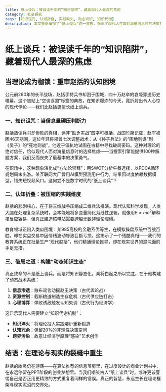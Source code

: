 ```yaml
---
title: 纸上谈兵：被误读千年的“知识陷阱”，藏着现代人最深的焦虑
category: 社会探究
tags: [知识诅咒, 认知折叠, 实践缺失, 动态知识, 知识代谢]
description: 本文重新审视了“纸上谈兵”这一典故，揭示了现代人在面对海量信息时的决策焦虑和实践缺失问题。赵括虽熟读兵书却因缺乏实战经验而失败，这反映了当前社会中普遍存在的“知识诅咒”现象——过度依赖理论和方法论，忽视实际操作中的复杂性和变化。文章指出，构建动态知识生态、实现知识的不断更新与实践验证是解决之道，强调真正的智慧在于将理论与现实相结合，避免陷入静态知识的陷阱。通过案例分析，本文提醒读者在理论与现实的裂缝中寻找重生的机会。
---
```

# 纸上谈兵：被误读千年的“知识陷阱”，藏着现代人最深的焦虑  

## 当理论成为枷锁：重审赵括的认知困境  
公元前260年的长平战场，赵括手持兵书却困于围城，四十万赵卒的哀嚎穿透历史帷幕。这个被贴上“空谈误国”标签的典故，在知识爆炸的今天，竟折射出令人心惊的现代悖论——我们比赵括更擅长纸上谈兵。  

### 一、知识诅咒：当信息量碾压判断力  
赵括熟读兵书却惨败的真相，远非“缺乏实战”四字可概括。战国竹简记载，赵军被困46天期间，这位年轻将领曾七次调整战术：从《孙子兵法》的“围地则谋”到《吴子》的“死地则战”，他近乎偏执地试图在古籍中寻找破局密码。这种对理论的绝对信任，恰似现代人面对海量信息时的选择焦虑——当搜索引擎能提供100种解题方案，我们反而丧失了最基本的决策勇气。  

在职场中，这种现象演化成“方法论崇拜”：用SWOT分析午餐选择，以PDCA循环规划周末出游。某互联网大厂曾用AI模型预测用户行为，结果因过度依赖数据模型，错失短视频风口。这何尝不是数字时代的“纸上谈兵”？  

### 二、认知折叠：被压缩的实践维度  
赵括的悲剧核心，在于将三维战争压缩成二维兵法推演。现代认知科学发现，人类大脑在处理复杂系统时，会本能地将多变量简化为线性逻辑。就像用$E=mc^2$解释核反应容易，但真正建造核电站需要跨越无数非理论障碍。  

教育领域正陷入类似困境：某985高校的金融系优等生，在模拟操盘系统中百战百胜，却在实盘交易中因情绪波动导致巨额亏损。这揭示了一个残酷真相——我们的教育系统正在批量生产“现代赵括”，他们精通理论推导，却在现实世界的混沌面前手足无措。  

### 三、破局之道：构建“动态知识生态”  
真正致命的不是纸上谈兵，而是将知识静态化。秦将白起之所以完胜，在于他构建了动态战术系统：  
1. **信息渗透**：散布谣言动摇赵王决策（古代舆论战）  
2. **资源控制**：截断粮道制造生存危机（古代供应链打击）  
3. **心理博弈**：佯败诱敌触发认知失调（古代行为经济学）  

这启示现代人需要建立“知识代谢机制”：  
- **知识淬火**：将理论投入实践熔炉重新锻造  
- **认知冗余**：保留20%的非理性决策空间  
- **跨界污染**：故意让经济学原理“感染”艺术创作  

## 结语：在理论与现实的裂缝中重生  
赵括的幽灵仍在游荡——在算法推荐的信息茧房里，在过度设计的商业计划书中，在永远停留在PPT阶段的创业梦想里。当我们嘲笑古人“纸上谈兵”时，或许更该警惕自己是否正用更精致的方式重复着同样的错误。真正的智慧，永远生长在理论框架与现实泥沼的交界处。